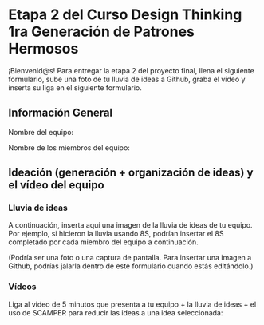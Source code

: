 # Etapa 2 del Curso Design Thinking 1ra Generación de Patrones Hermosos

¡Bienvenid@s!
Para entregar la etapa 2 del proyecto final, llena el siguiente formulario, sube una foto de tu lluvia de ideas a Github, graba el vídeo y inserta su liga en el siguiente formulario.

## Información General

Nombre del equipo: 

Nombre de los miembros del equipo:

## Ideación (generación + organización de ideas) y el vídeo del equipo

### Lluvia de ideas

A continuación, inserta aquí una imagen de la lluvia de ideas de tu equipo.
Por ejemplo, si hicieron la lluvia usando 8S, podrían insertar el 8S completado por cada miembro del equipo a continuación.

(Podría ser una foto o una captura de pantalla. Para insertar una imagen a Github, podrías jalarla dentro de este formulario cuando estás editándolo.)

### Vídeos

Liga al video de 5 minutos que presenta a tu equipo + la lluvia de ideas + el uso de SCAMPER para reducir las ideas a una idea seleccionada:
